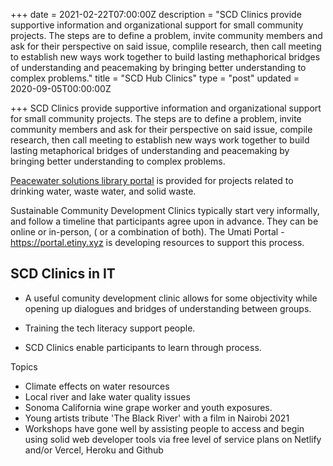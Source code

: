 +++
date = 2021-02-22T07:00:00Z
description = "SCD Clinics provide supportive information and organizational support for small community projects. The steps are to define a problem, invite community members and ask for their perspective on said issue, complile research, then call meeting to establish new ways work together to build lasting methaphorical bridges of understanding and peacemaking by bringing better understanding to complex problems."
title = "SCD Hub Clinics"
type = "post"
updated = 2020-09-05T00:00:00Z

+++
SCD Clinics provide supportive information and organizational support for small community projects. The steps are to define a problem, invite community members and ask for their perspective on said issue, compile research, then call meeting to establish new ways work together to build lasting metaphorical bridges of understanding and peacemaking by bringing better understanding to complex problems.

[Peacewater solutions library portal](https://scdhub.org/curate) is provided for projects related to drinking water, waste water, and solid waste.

Sustainable Community Development Clinics typically start very informally, and follow a timeline that participants agree upon in advance.  They can be online or in-person, ( or a combination of both).  The Umati Portal - https://portal.etiny.xyz is developing resources to support this process.

## SCD Clinics in IT

- A useful comunity development clinic allows for some objectivity while opening up dialogues and bridges of understanding between groups.

- Training the tech literacy support people. 

- SCD Clinics enable participants to learn through process.

Topics

* Climate effects on water resources
* Local river and lake water quality issues
* Sonoma California wine grape worker and youth exposures.
* Young artists tribute 'The Black River' with a film in Nairobi 2021
* Workshops have gone well by assisting people to access and begin using solid web developer tools via free level of service plans on Netlify and/or Vercel, Heroku and Github
